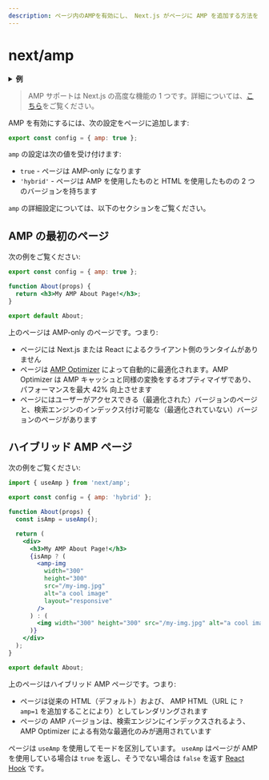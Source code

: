 ```yaml
---
description: ページ内のAMPを有効にし、 Next.js がページに AMP を追加する方法を AMP の設定によって制御します。
---
```


# next/amp

<details>
  <summary><b>例</b></summary>
  <ul>
    <li><a href="https://github.com/vercel/next.js/tree/canary/examples/amp">AMP</a></li>
  </ul>
</details>

> AMP サポートは Next.js の高度な機能の 1 つです。詳細については、[こちら](/docs/advanced-features/amp-support/introduction.md)をご覧ください。

AMP を有効にするには、次の設定をページに追加します:

```jsx
export const config = { amp: true };
```

`amp` の設定は次の値を受け付けます:

- `true` - ページは AMP-only になります
- `'hybrid'` - ページは AMP を使用したものと HTML を使用したものの 2 つのバージョンを持ちます

`amp` の詳細設定については、以下のセクションをご覧ください。

## AMP の最初のページ

次の例をご覧ください:

```jsx
export const config = { amp: true };

function About(props) {
  return <h3>My AMP About Page!</h3>;
}

export default About;
```

上のページは AMP-only のページです。つまり:

- ページには Next.js または React によるクライアント側のランタイムがありません
- ページは [AMP Optimizer](https://github.com/ampproject/amp-toolbox/tree/master/packages/optimizer) によって自動的に最適化されます。AMP Optimizer は AMP キャッシュと同様の変換をするオプティマイザであり、パフォーマンスを最大 42% 向上させます
- ページにはユーザーがアクセスできる（最適化された）バージョンのページと、検索エンジンのインデックス付け可能な（最適化されていない）バージョンのページがあります

## ハイブリッド AMP ページ

次の例をご覧ください:

```jsx
import { useAmp } from 'next/amp';

export const config = { amp: 'hybrid' };

function About(props) {
  const isAmp = useAmp();

  return (
    <div>
      <h3>My AMP About Page!</h3>
      {isAmp ? (
        <amp-img
          width="300"
          height="300"
          src="/my-img.jpg"
          alt="a cool image"
          layout="responsive"
        />
      ) : (
        <img width="300" height="300" src="/my-img.jpg" alt="a cool image" />
      )}
    </div>
  );
}

export default About;
```

上のページはハイブリッド AMP ページです。つまり:

- ページは従来の HTML（デフォルト）および、 AMP HTML（URL に `?amp=1` を追加することにより）としてレンダリングされます
- ページの AMP バージョンは、検索エンジンにインデックスされるよう、AMP Optimizer による有効な最適化のみが適用されています

ページは `useAmp` を使用してモードを区別しています。 `useAmp` はページが AMP を使用している場合は `true` を返し、そうでない場合は `false` を返す [React Hook](https://reactjs.org/docs/hooks-intro.html) です。
